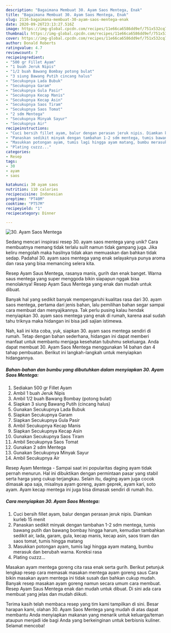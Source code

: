 ```yaml
---
description: "Bagaimana Membuat 30. Ayam Saos Mentega, Enak"
title: "Bagaimana Membuat 30. Ayam Saos Mentega, Enak"
slug: 2116-bagaimana-membuat-30-ayam-saos-mentega-enak
date: 2020-09-26T23:13:27.516Z
image: https://img-global.cpcdn.com/recipes/11e66ca6586dd9ef/751x532cq70/30-ayam-saos-mentega-foto-resep-utama.jpg
thumbnail: https://img-global.cpcdn.com/recipes/11e66ca6586dd9ef/751x532cq70/30-ayam-saos-mentega-foto-resep-utama.jpg
cover: https://img-global.cpcdn.com/recipes/11e66ca6586dd9ef/751x532cq70/30-ayam-saos-mentega-foto-resep-utama.jpg
author: Donald Roberts
ratingvalue: 4.7
reviewcount: 7
recipeingredient:
- "500 gr Fillet Ayam"
- "1 buah Jeruk Nipis"
- "1/2 buah Bawang Bombay potong bulat"
- "3 siung Bawang Putih cincang halus"
- "Secukupnya Lada Bubuk"
- "Secukupnya Garam"
- "Secukupnya Gula Pasir"
- "Secukupnya Kecap Manis"
- "Secukupnya Kecap Asin"
- "Secukupnya Saos Tiram"
- "Secukupnya Saos Tomat"
- "2 sdm Mentega"
- "Secukupnya Minyak Sayur"
- "Secukupnya Air"
recipeinstructions:
- "Cuci bersih fillet ayam, balur dengan perasan jeruk nipis. Diamkan kurleb 15 menit"
- "Panaskan sedikit minyak dengan tambahan 1-2 sdm mentega, tumis bawang putih dan bawang bombay hingga harum, kemudian tambahkan sedikit air, lada, garam, gula, kecap manis, kecap asin, saos tiram dan saos tomat, tumis hingga matang"
- "Masukkan potongan ayam, tumis lagi hingga ayam matang, bumbu merasuk dan berubah warna. Koreksi rasa"
- "Plating cuzzz..."
categories:
- Resep
tags:
- 30
- ayam
- saos

katakunci: 30 ayam saos 
nutrition: 110 calories
recipecuisine: Indonesian
preptime: "PT40M"
cooktime: "PT57M"
recipeyield: "1"
recipecategory: Dinner

---
```



![30. Ayam Saos Mentega](https://img-global.cpcdn.com/recipes/11e66ca6586dd9ef/751x532cq70/30-ayam-saos-mentega-foto-resep-utama.jpg)

Sedang mencari inspirasi resep 30. ayam saos mentega yang unik? Cara membuatnya memang tidak terlalu sulit namun tidak gampang juga. Jika keliru mengolah maka hasilnya tidak akan memuaskan dan bahkan tidak sedap. Padahal 30. ayam saos mentega yang enak selayaknya punya aroma dan rasa yang bisa memancing selera kita.

Resep Ayam Saus Mentega, rasanya manis, gurih dan enak banget. Warna saus mentega yang super menggoda bikin siapapun nggak bisa menolaknya! Resep Ayam Saus Mentega yang enak dan mudah untuk dibuat.

Banyak hal yang sedikit banyak mempengaruhi kualitas rasa dari 30. ayam saos mentega, pertama dari jenis bahan, lalu pemilihan bahan segar sampai cara membuat dan menyajikannya. Tak perlu pusing kalau hendak menyiapkan 30. ayam saos mentega yang enak di rumah, karena asal sudah tahu triknya maka hidangan ini bisa jadi sajian istimewa.


Nah, kali ini kita coba, yuk, siapkan 30. ayam saos mentega sendiri di rumah. Tetap dengan bahan sederhana, hidangan ini dapat memberi manfaat untuk membantu menjaga kesehatan tubuhmu sekeluarga. Anda dapat membuat 30. Ayam Saos Mentega menggunakan 14 bahan dan 4 tahap pembuatan. Berikut ini langkah-langkah untuk menyiapkan hidangannya.

<!--inarticleads1-->

##### Bahan-bahan dan bumbu yang dibutuhkan dalam menyiapkan 30. Ayam Saos Mentega:

1. Sediakan 500 gr Fillet Ayam
1. Ambil 1 buah Jeruk Nipis
1. Ambil 1/2 buah Bawang Bombay (potong bulat)
1. Siapkan 3 siung Bawang Putih (cincang halus)
1. Gunakan Secukupnya Lada Bubuk
1. Siapkan Secukupnya Garam
1. Siapkan Secukupnya Gula Pasir
1. Ambil Secukupnya Kecap Manis
1. Siapkan Secukupnya Kecap Asin
1. Gunakan Secukupnya Saos Tiram
1. Ambil Secukupnya Saos Tomat
1. Gunakan 2 sdm Mentega
1. Gunakan Secukupnya Minyak Sayur
1. Ambil Secukupnya Air


Resep Ayam Mentega - Sampai saat ini popularitas daging ayam tidak pernah menurun. Hal ini dibuktikan dengan permintaan pasar yang stabil serta harga yang cukup terjangkau. Selain itu, daging ayam juga cocok dimasak apa saja, misalnya ayam goreng, ayam geprek, ayam kari, soto ayam. Ayam kecap mentega ini juga bisa dimasak sendiri di rumah lho. 

<!--inarticleads2-->

##### Cara menyiapkan 30. Ayam Saos Mentega:

1. Cuci bersih fillet ayam, balur dengan perasan jeruk nipis. Diamkan kurleb 15 menit
1. Panaskan sedikit minyak dengan tambahan 1-2 sdm mentega, tumis bawang putih dan bawang bombay hingga harum, kemudian tambahkan sedikit air, lada, garam, gula, kecap manis, kecap asin, saos tiram dan saos tomat, tumis hingga matang
1. Masukkan potongan ayam, tumis lagi hingga ayam matang, bumbu merasuk dan berubah warna. Koreksi rasa
1. Plating cuzzz...


Masakan ayam mentega goreng cita rasa enak serta gurih. Berikut petunjuk lengkap resep cara memasak masakan mentega ayam goreng saus Cara bikin masakan ayam mentega ini tidak susah dan bahkan cukup mudah. Banyak resep masakan ayam goreng namun secara umum cara membuat. Resep Ayam Saus Mentega enak dan mudah untuk dibuat. Di sini ada cara membuat yang jelas dan mudah diikuti. 

Terima kasih telah membaca resep yang tim kami tampilkan di sini. Besar harapan kami, olahan 30. Ayam Saos Mentega yang mudah di atas dapat membantu Anda menyiapkan makanan yang menarik untuk keluarga/teman ataupun menjadi ide bagi Anda yang berkeinginan untuk berbisnis kuliner. Selamat mencoba!
